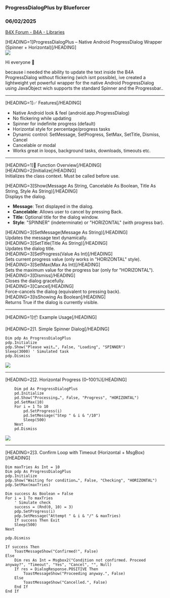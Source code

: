 ### ProgressDialogPlus by Blueforcer
### 06/02/2025
[B4X Forum - B4A - Libraries](https://www.b4x.com/android/forum/threads/167258/)

[HEADING=1]ProgressDialogPlus – Native Android ProgressDialog Wrapper (Spinner + Horizontal)[/HEADING]  
![](https://www.b4x.com/android/forum/attachments/164530)  
  
Hi everyone 👋  
  
because i needed the ability to update the text inside the B4A ProgressDialog without flickering (wich isnt possible), ive created a lightweight yet powerful wrapper for the native Android ProgressDialog using JavaObject wich supports the standard Spinner and the Progressbar..  
  

---

  
  
[HEADING=1]✅ Features[/HEADING]  

- Native Android look & feel (android.app.ProgressDialog)
- No flickering while updating
- Spinner for indefinite progress (default)
- Horizontal style for percentage/progress tasks
- Dynamic control: SetMessage, SetProgress, SetMax, SetTitle, Dismiss, Cancel
- Cancelable or modal
- Works great in loops, background tasks, downloads, timeouts etc.

  

---

  
  
[HEADING=1]📘 Function Overview[/HEADING]  
[HEADING=2]Initialize[/HEADING]  
Initializes the class context. Must be called before use.  
  
[HEADING=3]Show(Message As String, Cancelable As Boolean, Title As String, Style As String)[/HEADING]  
Displays the dialog.  

- **Message**: Text displayed in the dialog.
- **Cancelable**: Allows user to cancel by pressing Back.
- **Title**: Optional title for the dialog window.
- **Style**: "SPINNER" (indeterminate) or "HORIZONTAL" (with progress bar).

[HEADING=3]SetMessage(Message As String)[/HEADING]  
Updates the message text dynamically.  
[HEADING=3]SetTitle(Title As String)[/HEADING]  
Updates the dialog title.  
[HEADING=3]SetProgress(Value As Int)[/HEADING]  
Sets current progress value (only works in "HORIZONTAL" style).  
[HEADING=3]SetMax(Max As Int)[/HEADING]  
Sets the maximum value for the progress bar (only for "HORIZONTAL").  
[HEADING=3]Dismiss[/HEADING]  
Closes the dialog gracefully.  
[HEADING=3]Cancel[/HEADING]  
Force-cancels the dialog (equivalent to pressing back).  
[HEADING=3]IsShowing As Boolean[/HEADING]  
Returns True if the dialog is currently visible.  
  

---

  
  
[HEADING=1]📦 Example Usage[/HEADING]  
  
[HEADING=2]1. Simple Spinner Dialog[/HEADING]  

```B4X
Dim pdp As ProgressDialogPlus  
pdp.Initialize  
pdp.Show("Please wait…", False, "Loading", "SPINNER")  
Sleep(3000) ' Simulated task  
pdp.Dismiss
```

  
  
![](https://www.b4x.com/android/forum/attachments/164529)  

---

  
  
[HEADING=2]2. Horizontal Progress (0–100%)[/HEADING]  

```B4X
    Dim pd As ProgressDialogPlus  
    pd.Initialize  
    pd.Show("Processing…", False, "Progress", "HORIZONTAL")  
    pd.SetMax(10)  
    For i = 1 To 10  
        pd.SetProgress(i)  
        pd.SetMessage("Step " & i & "/10")  
        Sleep(500)  
    Next  
    pd.Dismiss
```

  
  
![](https://www.b4x.com/android/forum/attachments/164528)  
  
  

---

  
  
[HEADING=2]3. Confirm Loop with Timeout (Horizontal + MsgBox)[/HEADING]  

```B4X
Dim maxTries As Int = 10  
Dim pdp As ProgressDialogPlus  
pdp.Initialize  
pdp.Show("Waiting for condition…", False, "Checking", "HORIZONTAL")  
pdp.SetMax(maxTries)  
  
Dim success As Boolean = False  
For i = 1 To maxTries  
    ' Simulate check  
    success = (Rnd(0, 10) = 3)  
    pdp.SetProgress(i)  
    pdp.SetMessage("Attempt " & i & "/" & maxTries)  
    If success Then Exit  
    Sleep(500)  
Next  
  
pdp.Dismiss  
  
If success Then  
    ToastMessageShow("Confirmed!", False)  
Else  
    Dim res As Int = Msgbox2("Condition not confirmed. Proceed anyway?", "Timeout", "Yes", "Cancel", "", Null)  
    If res = DialogResponse.POSITIVE Then  
        ToastMessageShow("Proceeding anyway.", False)  
    Else  
        ToastMessageShow("Cancelled.", False)  
    End If  
End If
```